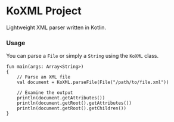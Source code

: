 KoXML Project
=============

Lightweight XML parser written in Kotlin.

### Usage

You can parse a `File` or simply a `String` using the `KoXML` class.

```
fun main(args: Array<String>)
{
    // Parse an XML file
    val document = KoXML.parseFile(File("/path/to/file.xml"))

    // Examine the output
    println(document.getAttributes())
    println(document.getRoot().getAttributes())
    println(document.getRoot().getChildren())
}
```